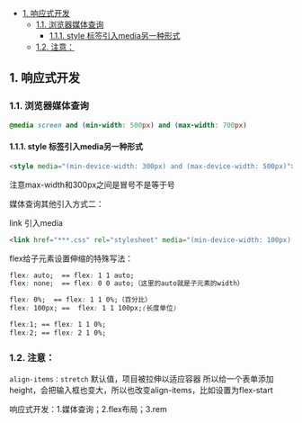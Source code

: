 - [1. 响应式开发](#1-响应式开发)
  - [1.1. 浏览器媒体查询](#11-浏览器媒体查询)
    - [1.1.1. style 标签引入media另一种形式](#111-style-标签引入media另一种形式)
  - [1.2. 注意：](#12-注意)

## 1. 响应式开发

### 1.1. 浏览器媒体查询
```css
@media screen and (min-width: 500px) and (max-width: 700px)
```

#### 1.1.1. style 标签引入media另一种形式
```html
<style media="(min-device-width: 300px) and (max-device-width: 500px)"></style>
```
注意max-width和300px之间是冒号不是等于号


媒体查询其他引入方式二：

link 引入media
```html
<link href="***.css" rel="stylesheet" media="(min-device-width: 100px) and (max-device-width: 300px)"
```

flex给子元素设置伸缩的特殊写法：
```css
flex: auto;  == flex: 1 1 auto;
flex: none;  == flex: 0 0 auto;（这里的auto就是子元素的width）

flex: 0%;  == flex: 1 1 0%;（百分比）
flex: 100px; ==  flex: 1 1 100px;(长度单位)

flex:1; == flex: 1 1 0%;
flex:2; == flex: 2 1 0%;
```

### 1.2. 注意：
`align-items：stretch`  默认值，项目被拉伸以适应容器
所以给一个表单添加height，会把输入框也变大，所以也改变align-items，比如设置为flex-start


响应式开发：1.媒体查询；2.flex布局；3.rem